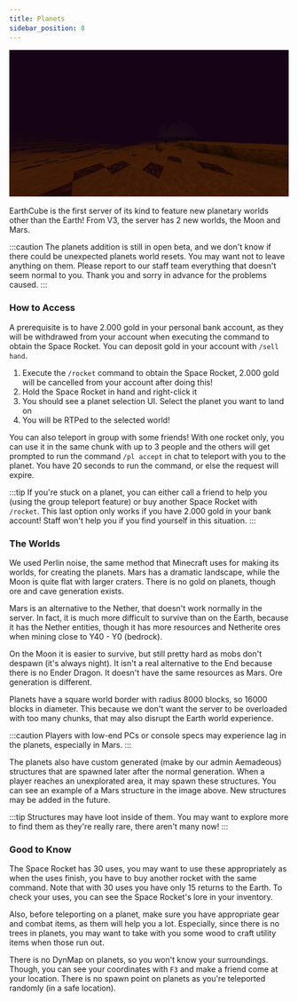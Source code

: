```yaml
---
title: Planets
sidebar_position: 8
---
```


![Mars](./img/mars-structure.png)

EarthCube is the first server of its kind to feature new planetary worlds other than the Earth! From V3, the server has 2 new worlds, the Moon and Mars.

:::caution
The planets addition is still in open beta, and we don't know if there could be unexpected planets world resets. You may want not to leave anything on them. Please report to our staff team everything that doesn't seem normal to you. Thank you and sorry in advance for the problems caused.
:::

### How to Access

A prerequisite is to have 2.000 gold in your personal bank account, as they will be withdrawed from your account when executing the command to obtain the Space Rocket. You can deposit gold in your account with `/sell hand`.

1. Execute the `/rocket` command to obtain the Space Rocket, 2.000 gold will be cancelled from your account after doing this!
2. Hold the Space Rocket in hand and right-click it
3. You should see a planet selection UI. Select the planet you want to land on
4. You will be RTPed to the selected world!

You can also teleport in group with some friends! With one rocket only, you can use it in the same chunk with up to 3 people and the others will get prompted to run the command `/pl accept` in chat to teleport with you to the planet. You have 20 seconds to run the command, or else the request will expire.

:::tip
If you're stuck on a planet, you can either call a friend to help you (using the group teleport feature) or buy another Space Rocket with `/rocket`. This last option only works if you have 2.000 gold in your bank account! Staff won't help you if you find yourself in this situation.
:::

### The Worlds

We used Perlin noise, the same method that Minecraft uses for making its worlds, for creating the planets. Mars has a dramatic landscape, while the Moon is quite flat with larger craters. There is no gold on planets, though ore and cave generation exists.

Mars is an alternative to the Nether, that doesn't work normally in the server. In fact, it is much more difficult to survive than on the Earth, because it has the Nether entities, though it has more resources and Netherite ores when mining close to Y40 - Y0 (bedrock).

On the Moon it is easier to survive, but still pretty hard as mobs don't despawn (it's always night). It isn't a real alternative to the End because there is no Ender Dragon. It doesn't have the same resources as Mars. Ore generation is different.

Planets have a square world border with radius 8000 blocks, so 16000 blocks in diameter. This because we don't want the server to be overloaded with too many chunks, that may also disrupt the Earth world experience.

:::caution
Players with low-end PCs or console specs may experience lag in the planets, especially in Mars.
:::

The planets also have custom generated (make by our admin Aemadeous) structures that are spawned later after the normal generation. When a player reaches an unexplorated area, it may spawn these structures. You can see an example of a Mars structure in the image above. New structures may be added in the future.

:::tip
Structures may have loot inside of them. You may want to explore more to find them as they're really rare, there aren't many now!
:::

### Good to Know

The Space Rocket has 30 uses, you may want to use these appropriately as when the uses finish, you have to buy another rocket with the same command. Note that with 30 uses you have only 15 returns to the Earth. To check your uses, you can see the Space Rocket's lore in your inventory.

Also, before teleporting on a planet, make sure you have appropriate gear and combat items, as them will help you a lot. Especially, since there is no trees in planets, you may want to take with you some wood to craft utility items when those run out.

There is no DynMap on planets, so you won't know your surroundings. Though, you can see your coordinates with `F3` and make a friend come at your location. There is no spawn point on planets as you're teleported randomly (in a safe location).
